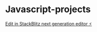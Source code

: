 # Javascript-projects

[Edit in StackBlitz next generation editor ⚡️](https://stackblitz.com/~/github.com/MitvaVirvadiya/Javascript-projects)